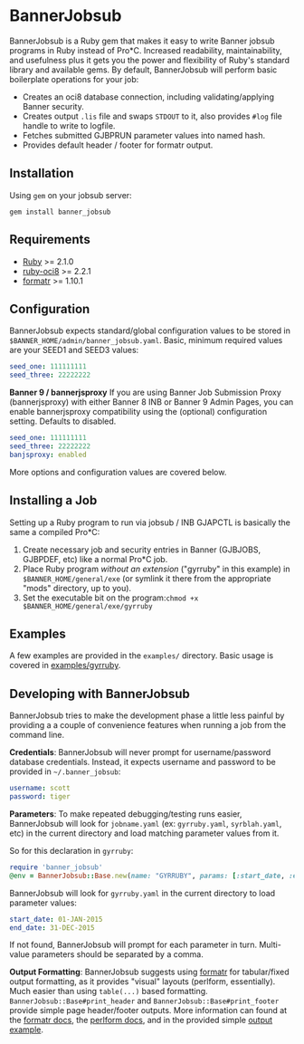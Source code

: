 # BannerJobsub

BannerJobsub is a Ruby gem that makes it easy to write Banner jobsub programs in Ruby instead of Pro*C. Increased readability, maintainability, and usefulness plus it gets you the power and flexibility of Ruby's standard library and available gems. By default, BannerJobsub will perform basic boilerplate operations for your job:
- Creates an oci8 database connection, including validating/applying Banner security.
- Creates output `.lis` file and swaps `STDOUT` to it, also provides `#log` file handle to write to logfile.
- Fetches submitted GJBPRUN parameter values into named hash.
- Provides default header / footer for formatr output.

## Installation
Using `gem` on your jobsub server:
```
gem install banner_jobsub
```

## Requirements
 - [Ruby](https://www.ruby-lang.org/en/documentation/installation/) >= 2.1.0
 - [ruby-oci8](https://rubygems.org/gems/ruby-oci8) >= 2.2.1
 - [formatr](https://rubygems.org/gems/formatr) >= 1.10.1

## Configuration
BannerJobsub expects standard/global configuration values to be stored in `$BANNER_HOME/admin/banner_jobsub.yaml`. Basic, minimum required values are your SEED1 and SEED3 values:
```yaml
seed_one: 111111111
seed_three: 22222222
```

**Banner 9 / bannerjsproxy** 
If you are using Banner Job Submission Proxy (bannerjsproxy) with either Banner 8 INB or Banner 9 Admin Pages, you can enable bannerjsproxy compatibility using the (optional) configuration setting. Defaults to disabled.
```yaml
seed_one: 111111111
seed_three: 22222222
banjsproxy: enabled
```

More options and configuration values are covered below.

## Installing a Job
Setting up a Ruby program to run via jobsub / INB GJAPCTL is basically the same a compiled Pro*C:

1. Create necessary job and security entries in Banner (GJBJOBS, GJBPDEF, etc) like a normal Pro*C job.
2. Place Ruby program _without an extension_ ("gyrruby" in this example) in `$BANNER_HOME/general/exe` (or symlink it there from the appropriate "mods" directory, up to you).
3. Set the executable bit on the program:`chmod +x $BANNER_HOME/general/exe/gyrruby`

## Examples
A few examples are provided in the `examples/` directory. Basic usage is covered in [examples/gyrruby](examples/gyrruby).

## Developing with BannerJobsub
BannerJobsub tries to make the development phase a little less painful by providing a a couple of convenience features when running a job from the command line.

**Credentials**: BannerJobsub will never prompt for username/password database credentials. Instead, it expects username and password to be provided in `~/.banner_jobsub`:
```yaml
username: scott
password: tiger
```

**Parameters**: To make repeated debugging/testing runs easier, BannerJobsub will look for `jobname.yaml` (ex: `gyrruby.yaml`, `syrblah.yaml`, etc) in the current directory and load matching parameter values from it.

So for this declaration in `gyrruby`:
```ruby
require 'banner_jobsub'
@env = BannerJobsub::Base.new(name: "GYRRUBY", params: [:start_date, :end_date])
```

BannerJobsub will look for `gyrruby.yaml` in the current directory to load parameter values:
```yaml
start_date: 01-JAN-2015
end_date: 31-DEC-2015
```

If not found, BannerJobsub will prompt for each parameter in turn. Multi-value parameters should be separated by a comma.

**Output Formatting**: BannerJobsub suggests using [formatr](https://rubygems.org/gems/formatr) for tabular/fixed output formatting, as it provides "visual" layouts (perlform, essentially). Much easier than using `table(...)` based formatting. `BannerJobsub::Base#print_header` and `BannerJobsub::Base#print_footer` provide simple page header/footer outputs. More information can found at the [formatr docs](http://www.rubydoc.info/gems/formatr/1.10.1/FormatR/Format), the [perlform docs](http://perldoc.perl.org/perlform.html), and in the provided simple [output example](examples/gyrruby).
